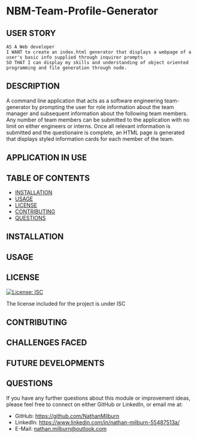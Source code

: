 # NBM-Team-Profile-Generator

## USER STORY

    AS A Web developer
    I WANT to create an index.html generator that displays a webpage of a user's basic info supplied through inquirer prompts
    SO THAT I can display my skills and understanding of object oriented programming and file generation through node.

## DESCRIPTION
A command line application that acts as a software engineering team-generator by prompting the user for role information about the team manager and subsequent information about the following team members. Any number of team members can be submitted to the application with no limit on either engineers or interns. Once all relevant information is submitted and the questionaire is complete, an HTML page is generated that displays styled information cards for each member of the team.

## APPLICATION IN USE


## TABLE OF CONTENTS
- [INSTALLATION](#installation)
- [USAGE](#usage)
- [LICENSE](#license)
- [CONTRIBUTING](#contributing)
- [QUESTIONS](#questions)

## INSTALLATION


## USAGE 


## LICENSE
[![License: ISC](https://img.shields.io/badge/License-ISC-blue.svg)](https://opensource.org/licenses/ISC)

The license included for the project is under ISC

## CONTRIBUTING 


## CHALLENGES FACED 


## FUTURE DEVELOPMENTS 


## QUESTIONS
If you have any further questions about this module or improvement ideas, please feel free to connect on either GitHub or LinkedIn, or email me at:
* GitHub: https://github.com/NathanMilburn
* LinkedIn: https://www.linkedin.com/in/nathan-milburn-55487513a/
* E-Mail: nathan.milburn@outlook.com